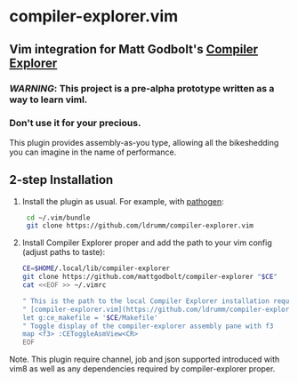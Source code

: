 # compiler-explorer.vim

## Vim integration for Matt Godbolt's [Compiler Explorer](https://gcc.godbolt.org)

### *WARNING*: This project is a pre-alpha prototype written as a way to learn viml.
### Don't use it for your precious.

This plugin provides assembly-as-you type, allowing all the bikeshedding you can
imagine in the name of performance.

## 2-step Installation

1. Install the plugin as usual. For example, with
   [pathogen](https://github.com/tpope/pathogen.vim):
   ```bash
    cd ~/.vim/bundle
    git clone https://github.com/ldrumm/compiler-explorer.vim
    ```
2. Install Compiler Explorer proper and add the path to your vim config (adjust
   paths to taste):
    ```bash
    CE=$HOME/.local/lib/compiler-explorer
    git clone https://github.com/mattgodbolt/compiler-explorer "$CE"
    cat <<EOF >> ~/.vimrc

    " This is the path to the local Compiler Explorer installation required by
    " [compiler-explorer.vim](https://github.com/ldrumm/compiler-explorer.vim
    let g:ce_makefile = '$CE/Makefile'
    " Toggle display of the compiler-explorer assembly pane with f3
    map <f3> :CEToggleAsmView<CR>
    EOF

Note. This plugin require channel, job and json supported introduced with vim8
as well as any dependencies required by compiler-explorer proper.
